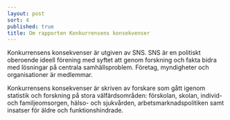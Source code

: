 ```yaml
---
layout: post
sort: 4
published: true
title: Om rapporten Konkurrensens konsekvenser
---
```

Konkurrensens konsekvenser är utgiven av SNS. SNS är en politiskt oberoende ideell förening med syftet att genom forskning och fakta bidra med lösningar på centrala samhällsproblem. Företag, myndigheter och organisationer är medlemmar. 

Konkurrensens konsekvenser är skriven av forskare som gått igenom statistik och forskning på stora välfärdsområden: förskolan, skolan, individ- och familjeomsorgen, hälso- och sjukvården, arbetsmarknadspolitiken samt insatser för äldre och funktionshindrade.
